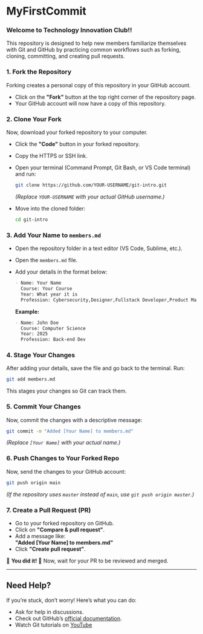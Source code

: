 # MyFirstCommit
### Welcome to Technology Innovation Club!!
This repository is designed to help new members familiarize themselves with Git and GitHub by practicing common workflows such as forking, cloning, committing, and creating pull requests.

### 1. Fork the Repository
Forking creates a personal copy of this repository in your GitHub account.
- Click on the **"Fork"** button at the top right corner of the repository page.
- Your GitHub account will now have a copy of this repository.

### 2. Clone Your Fork
Now, download your forked repository to your computer.
- Click the **"Code"** button in your forked repository.
- Copy the HTTPS or SSH link.
- Open your terminal (Command Prompt, Git Bash, or VS Code terminal) and run:

  ```sh
  git clone https://github.com/YOUR-USERNAME/git-intro.git
  ```

  _(Replace `YOUR-USERNAME` with your actual GitHub username.)_

- Move into the cloned folder:

  ```sh
  cd git-intro
  ```

### 3. Add Your Name to `members.md`
- Open the repository folder in a text editor (VS Code, Sublime, etc.).
- Open the `members.md` file.
- Add your details in the format below:

  ```md
  - Name: Your Name
    Course: Your Course
    Year: What year it is
    Profession: Cybersecurity,Designer,Fullstack Developer,Product Manager
  ```

  **Example:**
  ```md
  - Name: John Doe
    Course: Computer Science
    Year: 2025
    Profession: Back-end Dev
  ```

### 4. Stage Your Changes
After adding your details, save the file and go back to the terminal. Run:

```sh
git add members.md
```

This stages your changes so Git can track them.

### 5. Commit Your Changes
Now, commit the changes with a descriptive message:

```sh
git commit -m "Added [Your Name] to members.md"
```

_(Replace `[Your Name]` with your actual name.)_

### 6. Push Changes to Your Forked Repo
Now, send the changes to your GitHub account:

```sh
git push origin main
```

_(If the repository uses `master` instead of `main`, use `git push origin master`.)_

### 7. Create a Pull Request (PR)
- Go to your forked repository on GitHub.
- Click on **"Compare & pull request"**.
- Add a message like:  
  **"Added [Your Name] to members.md"**
- Click **"Create pull request"**.

🎉 **You did it!** 🎉 Now, wait for your PR to be reviewed and merged.

---

## Need Help?
If you’re stuck, don’t worry! Here’s what you can do:
- Ask for help in discussions.
- Check out GitHub’s [official documentation](https://docs.github.com/en/get-started).
- Watch Git tutorials on [YouTube](https://www.youtube.com/results?search_query=git+and+github+tutorial)
